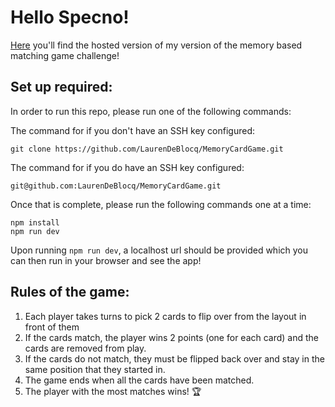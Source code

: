 # Hello Specno!

[Here](https://lauren-de-blocq-memory-game.web.app/game/) you'll find the hosted version of my version of the memory based matching game challenge!

## Set up required:

In order to run this repo, please run one of the following commands:

The command for if you don't have an SSH key configured:

```
git clone https://github.com/LaurenDeBlocq/MemoryCardGame.git
```

The command for if you do have an SSH key configured:

```
git@github.com:LaurenDeBlocq/MemoryCardGame.git
```

Once that is complete, please run the following commands one at a time:

```
npm install
npm run dev
```

Upon running `npm run dev`, a localhost url should be provided which you can then run in your browser and see the app!

## Rules of the game:

1. Each player takes turns to pick 2 cards to flip over from the layout in front of them
2. If the cards match, the player wins 2 points (one for each card) and the cards are removed from play.
3. If the cards do not match, they must be flipped back over and stay in the same position that they started in.
4. The game ends when all the cards have been matched.
5. The player with the most matches wins! 🏆
